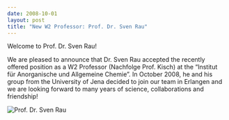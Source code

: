 ```yaml
---
date: 2008-10-01
layout: post
title: "New W2 Professor: Prof. Dr. Sven Rau"
---
```


Welcome to Prof. Dr. Sven Rau! 

We are pleased to announce that Dr. Sven Rau accepted the recently offered position as a W2 Professor (Nachfolge Prof. Kisch) at the “Institut für Anorganische und Allgemeine Chemie”. 
In October 2008, he and his group from the University of Jena decided to join our team in Erlangen and we are looking forward to many years of science, collaborations and friendship!

![Prof. Dr. Sven Rau](img/Bild_Rau.jpg)